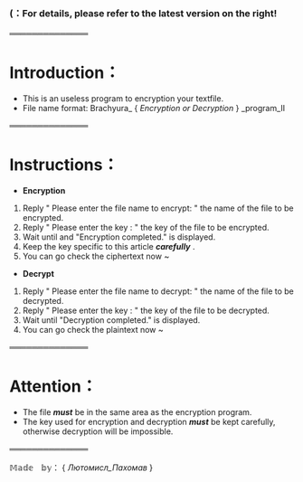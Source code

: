 ### (：**For details, please refer to the latest version on the right!** 



══════════════
# Introduction：

- This is an useless program to encryption your textfile.
- File name format:    Brachyura_ { _Encryption or Decryption_ } _program_II

══════════════

# Instructions：

- **Encryption**

 1. Reply " Please enter the file name to encrypt: " the name of the file to be encrypted.
 2. Reply " Please enter the key :  " the key of the file to be encrypted.
 3. Wait until and "Encryption completed." is displayed.
 4. Keep the key specific to this article **_carefully_** .
 5. You can go check the ciphertext now ~

- **Decrypt**

 1. Reply " Please enter the file name to decrypt: " the name of the file to be decrypted.
 2. Reply " Please enter the key : " the key of the file to be decrypted.
 3. Wait until "Decryption completed." is displayed.
 4. You can go check the plaintext now ~

══════════════

# Attention：

- The file **_must_** be in the same area as the encryption program.
- The key used for encryption and decryption **_must_** be kept carefully, otherwise decryption will be impossible.

══════════════

𝕄𝕒𝕕𝕖　𝕓𝕪： { _Лютомисл_Пахомав_ }
